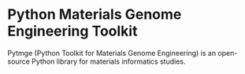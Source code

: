 # Python Materials Genome Engineering Toolkit

Pytmge (Python Toolkit for Materials Genome Engineering) is an open-source Python library for materials informatics studies.
